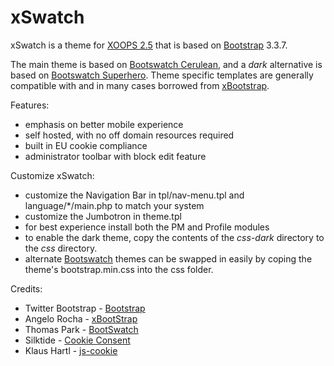xSwatch
=======

xSwatch is a theme for [XOOPS 2.5](http://www.xoops.org) that is based on [Bootstrap](http://getbootstrap.com) 3.3.7.

The main theme is based on [Bootswatch Cerulean](http://bootswatch.com/cerulean/), and a *dark* alternative is based on [Bootswatch Superhero](https://bootswatch.com/superhero/).
Theme specific templates are generally compatible with and in many cases borrowed from [xBootstrap](https://github.com/angelorocha/xbootstrap).

Features:
- emphasis on better mobile experience
- self hosted, with no off domain resources required
- built in EU cookie compliance
- administrator toolbar with block edit feature

Customize xSwatch:
- customize the Navigation Bar in tpl/nav-menu.tpl and language/*/main.php to match your system
- customize the Jumbotron in theme.tpl
- for best experience install both the PM and Profile modules
- to enable the dark theme, copy the contents of the *css-dark* directory to the *css* directory.
- alternate [Bootswatch](http://bootswatch.com/) themes can be swapped in easily by coping the theme's bootstrap.min.css into the css folder.

Credits:
- Twitter Bootstrap - [Bootstrap](http://getbootstrap.com)
- Angelo Rocha - [xBootStrap](https://github.com/angelorocha/xbootstrap)
- Thomas Park - [BootSwatch](http://bootswatch.com/)
- Silktide - [Cookie Consent](https://silktide.com/tools/cookie-consent/)
- Klaus Hartl - [js-cookie](https://github.com/js-cookie/js-cookie)
